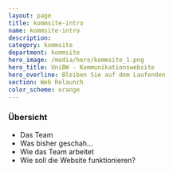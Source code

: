 ```yaml
---
layout: page
title: kommsite-intro
name: kommsite-intro
description: 
category: kommsite
department: kommsite
hero_image: /media/hero/kommsite_1.png
hero_title: UniBW - Kommunikationswebsite
hero_overline: Bleiben Sie auf dem Laufenden
section: Web Relaunch
color_scheme: orange
---
```


### Übersicht

* Das Team
* Was bisher geschah…
* Wie das Team arbeitet
* Wie soll die Website funktionieren?


